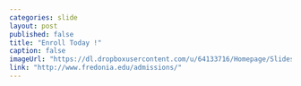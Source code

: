 ```yaml
---
categories: slide
layout: post
published: false
title: "Enroll Today !"
caption: false
imageUrl: "https://dl.dropboxusercontent.com/u/64133716/Homepage/Slides/evolve_1500.jpg"
link: "http://www.fredonia.edu/admissions/"
---
```


